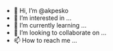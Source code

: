 - 👋 Hi, I’m @akpesko
- 👀 I’m interested in ...
- 🌱 I’m currently learning ...
- 💞️ I’m looking to collaborate on ...
- 📫 How to reach me ...

<!---
akpesko/akpesko is a ✨ special ✨ repository because its `README.md` (this file) appears on your GitHub profile.
You can click the Preview link to take a look at your changes.
--->
